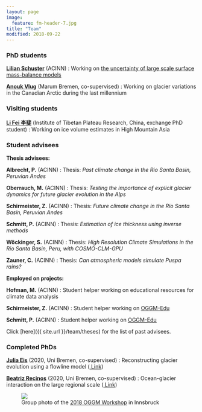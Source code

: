 ```yaml
---
layout: page
image:
  feature: fm-header-7.jpg
title: "Team"
modified: 2018-09-22
---
```


### PhD students

<b><u> <a href="https://www.uibk.ac.at/acinn/people/lilian-schuster.html.en">Lilian Schuster</a></u></b> (ACINN)
: Working on [the uncertainty of large scale surface mass-balance models](https://www.uibk.ac.at/acinn/research/ice-and-climate/projects/uncertainties-glacier-smb.html.en)

<b><u> <a href="https://www.marum.de/en/Anouk-Vlug.html">Anouk Vlug</a></u></b> (Marum Bremen, co-supervised)
: Working on glacier variations in the Canadian Arctic during the last millennium

### Visiting students

<b><u> <a href="https://www.uibk.ac.at/acinn/people/li-fei.html.en">Li Fei 李斐</a></u></b> (Institute of Tibetan Plateau Research, China, exchange PhD student)
: Working on ice volume estimates in High Mountain Asia

### Student advisees

**Thesis advisees:**

**Albrecht, P.** (ACINN)
: Thesis: *Past climate change in the Rio Santa Basin, Peruvian Andes*

**Oberrauch, M.** (ACINN)
: Thesis: *Testing the importance of explicit glacier dynamics for future glacier evolution in the Alps*

**Schirmeister, Z.** (ACINN)
: Thesis: *Future climate change in the Rio Santa Basin, Peruvian Andes*

**Schmitt, P.** (ACINN)
: Thesis: *Estimation of ice thickness using inverse methods*

**Wöckinger, S.** (ACINN)
: Thesis: *High Resolution Climate Simulations in the Rio Santa Basin, Peru, with COSMO-CLM-GPU*

**Zauner, C.** (ACINN)
: Thesis: *Can atmospheric models simulate Puspa rains?*

**Employed on projects:**

**Hofman, M.** (ACINN)
: Student helper working on educational resources for climate data analysis

**Schirmeister, Z.** (ACINN)
: Student helper working on [<u>OGGM-Edu</u>](http://edu.oggm.org)

**Schmitt, P.** (ACINN)
: Student helper working on [<u>OGGM-Edu</u>](http://edu.oggm.org)

Click [here]({{ site.url }}/team/theses) for the list of past advisees.

### Completed PhDs

<b><u> <a href="https://www.google.com/url?sa=t&rct=j&q=&esrc=s&source=web&cd=11&ved=2ahUKEwjd5vat3M7dAhUCtIsKHYIIC40QFjAKegQIBBAB&url=https%3A%2F%2Fwww.geographie.uni-bremen.de%2Findex.php%3Foption%3Dcom_jresearch%26view%3Dmember%26task%3Dshow%26id%3D81&usg=AOvVaw1Y9ciN7wx4RrZ89nv0XAOM">Julia Eis</a></u></b> (2020, Uni Bremen, co-supervised)
: Reconstructing glacier evolution using a flowline model ([<i class="fa fa-file-pdf-o" aria-hidden="true"></i> Link](https://media.suub.uni-bremen.de/handle/elib/4635))

<b><u> <a href="https://www.researchgate.net/profile/Beatriz_Recinos">Beatriz Recinos</a></u></b> (2020, Uni Bremen, co-supervised)
: Ocean-glacier interaction on the large regional scale ([<i class="fa fa-file-pdf-o" aria-hidden="true"></i> Link](https://media.suub.uni-bremen.de/handle/elib/4637))

<figure>
    <a href="https://oggm.org/img/blog/3rd_workshop/group_s.jpeg"><img src="https://oggm.org/img/blog/3rd_workshop/group_s.jpeg"></a>
    <figcaption>Group photo of the <u><a href="https://oggm.org/2018/06/29/3nd-oggm-worshop-summary/">2018 OGGM Workshop</a></u> in Innsbruck</figcaption>
</figure>
